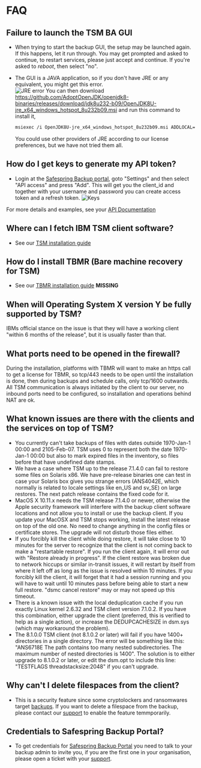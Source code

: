 # FAQ

## Failure to launch the TSM BA GUI

- When trying to start the backup GUI, the setup may be launched again.
If this happens, let it run through. You may get prompted and asked to continue, to restart services, please just accept and continue. If you're asked to *reboot*, then select "no".
- The GUI is a JAVA application, 
  so if you don't have JRE or any equivalent, you might get this error.  
![JRE error](../images/baas-jre-error.png)
    You can then download https://github.com/AdoptOpenJDK/openjdk8-binaries/releases/download/jdk8u232-b09/OpenJDK8U-jre_x64_windows_hotspot_8u232b09.msi and
    run this command to install it,  

    ```sh
    msiexec /i OpenJDK8U-jre_x64_windows_hotspot_8u232b09.msi ADDLOCAL=FeatureMain,FeatureEnvironment,FeatureJarFileRunWith INSTALLDIR="c:\Program Files\AdoptOpenJDK\" ALLUSERS=1 /qn /l*v "%temp%\BaaS-openjdk8_jre_x64.log"
    ```

    You could use other providers of JRE according to our license preferences, 
    but we have not tried them all.

## How do I get keys to generate my API token?

- Login at the [Safespring Backup portal](https://portal.backup.sto2.safedc.net/), goto "Settings" and then select "API access" and press "Add".
This will get you the client_id and together with your username and password you can create access token and a refresh token.
![Keys](./images/accesstoken.png)

For more details and examples, see your [API Documentation](api.md)

## Where can I fetch IBM TSM client software?

- See our [TSM installation guide](./install/overview.md)

## How do I install TBMR (Bare machine recovery for TSM)

- See our [TBMR installation guide](TBMR) **MISSING**

## When will Operating System X version Y be fully supported by TSM?

IBMs official stance on the issue is that they will have a working client "within 6 months of the release", but it is usually faster than that.

## What ports need to be opened in the firewall?

During the installation, 
platforms with TBMR will want to make an https call to get a license for TBMR, so tcp/443 needs to be open until
the installation is done, then during backups and schedule calls, only tcp/1600 outwards.
All TSM communication is always initiated by the client to our server,
no inbound ports need to be configured, so installation and operations behind NAT are ok.

## What known issues are there with the clients and the services on top of TSM?

- You currently can't take backups of files with dates outside 1970-Jan-1 00:00 and 2105-Feb-07. TSM uses 0 to represent both the date 1970-Jan-1 00:00 but also to mark expired files in the inventory, so files before that have undefined date stamps.
- We have a case where TSM up to the release 7.1.4.0 can fail to restore some files on Solaris x86. We have pre-release binaries one can test in case your Solaris box gives you strange errors (ANS4042E, which normally is related to locale settings like en_US and sv_SE) on large restores. The next patch release contains the fixed code for it.
- MacOS X 10.11.x needs the TSM release 7.1.4.0 or newer, otherwise the Apple security framework will interfere with the backup client software locations and not allow you to install or use the backup client. If you update your MacOSX and TSM stops working, install the latest release on top of the old one. No need to change anything in the config files or certificate stores. The upgrade will not disturb those files either.
- If you forcibly kill the client while doing restore, it will take close to 10 minutes for the server to recognize that the client is not coming back to make a "restartable restore". If you run the client again, it will error out with "Restore already in progress". If the client restore was broken due to network hiccups or similar in-transit issues, it will restart by itself from where it left off as long as the issue is resolved within 10 minutes. If you forcibly kill the client, it will forget that it had a session running and you will have to wait until 10 minutes pass before being able to start a new full restore. "dsmc cancel restore" may or may not speed up this timeout.
- There is a known issue with the local deduplication cache if you run exactly Linux kernel 2.6.32 and TSM client version 7.1.0.2. If you have this combination, either upgrade the client (preferred, this is verified to help as a single action), or increase the DEDUPCACHESIZE in dsm.sys (which may workaround the problem).
- The 8.1.0.0 TSM client (not 8.1.0.2 or later) will fail if you have 1400+ directories in a single directory. The error will be something like this: "ANS6718E The path contains too many nested subdirectories. The maximum number of nested directories is 1400". The solution is to either upgrade to 8.1.0.2 or later, or edit the dsm.opt to include this line: "TESTFLAGS threadstacksize:2048" if you can't upgrade.

## Why can't I delete filespaces from the client?

- This is a security feature since some cryptolockers and ransomwares target [backups][ransomware]. If you want to delete a filespace from the backup, please contact our [support](../service/support.md) to enable the feature temmporarily.

## Credentials to Safespring Backup Portal?

- To get credentials for [Safespring Backup Portal](https://portal.backup.sto2.safedc.net/) you need to talk to your backup admin to invite you, if you are the first one in your organisation, please open a ticket with your [support](../service/support.md).

[ransomware]:https://web.archive.org/web/20200218233114/http://www.backupcentral.com/forum/5/254427/ransomware_deleted_tsm_backups_from_node
[baas-portal]:https://portal.backup.sto2.safedc.net/